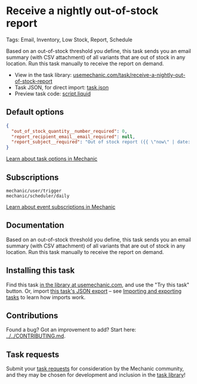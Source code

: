 # Receive a nightly out-of-stock report

Tags: Email, Inventory, Low Stock, Report, Schedule

Based on an out-of-stock threshold you define, this task sends you an email summary (with CSV attachment) of all variants that are out of stock in any location. Run this task manually to receive the report on demand.

* View in the task library: [usemechanic.com/task/receive-a-nightly-out-of-stock-report](https://usemechanic.com/task/receive-a-nightly-out-of-stock-report)
* Task JSON, for direct import: [task.json](../../tasks/receive-a-nightly-out-of-stock-report.json)
* Preview task code: [script.liquid](./script.liquid)

## Default options

```json
{
  "out_of_stock_quantity__number_required": 0,
  "report_recipient_email__email_required": null,
  "report_subject__required": "Out of stock report ({{ \"now\" | date: \"%Y-%m-%d\" }})"
}
```

[Learn about task options in Mechanic](https://docs.usemechanic.com/article/471-task-options)

## Subscriptions

```liquid
mechanic/user/trigger
mechanic/scheduler/daily
```

[Learn about event subscriptions in Mechanic](https://docs.usemechanic.com/article/408-subscriptions)

## Documentation

Based on an out-of-stock threshold you define, this task sends you an email summary (with CSV attachment) of all variants that are out of stock in any location. Run this task manually to receive the report on demand.

## Installing this task

Find this task [in the library at usemechanic.com](https://usemechanic.com/task/receive-a-nightly-out-of-stock-report), and use the "Try this task" button. Or, import [this task's JSON export](../../tasks/receive-a-nightly-out-of-stock-report.json) – see [Importing and exporting tasks](https://docs.usemechanic.com/article/505-importing-and-exporting-tasks) to learn how imports work.

## Contributions

Found a bug? Got an improvement to add? Start here: [../../CONTRIBUTING.md](../../CONTRIBUTING.md).

## Task requests

Submit your [task requests](https://mechanic.canny.io/task-requests) for consideration by the Mechanic community, and they may be chosen for development and inclusion in the [task library](https://tasks.mechanic.dev/)!
